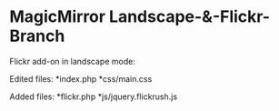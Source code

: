 MagicMirror Landscape-&-Flickr-Branch
===========

Flickr add-on in landscape mode:

Edited files:
*index.php
*css/main.css

Added files:
*flickr.php
*js/jquery.flickrush.js
